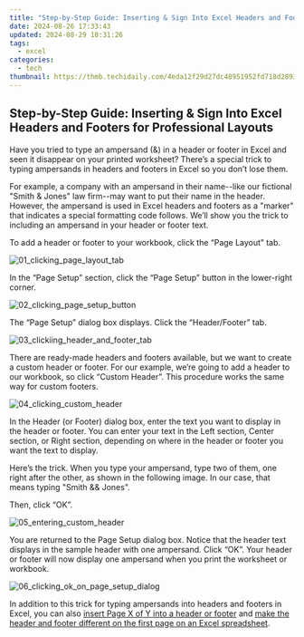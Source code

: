 ```yaml
---
title: "Step-by-Step Guide: Inserting & Sign Into Excel Headers and Footers for Professional Layouts"
date: 2024-08-26 17:33:43
updated: 2024-08-29 10:31:26
tags:
  - excel
categories:
  - tech
thumbnail: https://thmb.techidaily.com/4eda12f29d27dc48951952fd718d2893baf3c477f1f6a2ae59c9486ae91c7e15.jpg
---
```


## Step-by-Step Guide: Inserting & Sign Into Excel Headers and Footers for Professional Layouts

Have you tried to type an ampersand (&) in a header or footer in Excel and seen it disappear on your printed worksheet? There’s a special trick to typing ampersands in headers and footers in Excel so you don’t lose them.

 For example, a company with an ampersand in their name--like our fictional "Smith & Jones" law firm--may want to put their name in the header. However, the ampersand is used in Excel headers and footers as a "marker" that indicates a special formatting code follows. We’ll show you the trick to including an ampersand in your header or footer text.

 To add a header or footer to your workbook, click the “Page Layout” tab.

![01_clicking_page_layout_tab](https://static1.howtogeekimages.com/wordpress/wp-content/uploads/2016/06/01_clicking_page_layout_tab.png) 

 In the “Page Setup” section, click the “Page Setup” button in the lower-right corner.

![02_clicking_page_setup_button](https://static1.howtogeekimages.com/wordpress/wp-content/uploads/2016/06/02_clicking_page_setup_button.png) 

 The “Page Setup” dialog box displays. Click the “Header/Footer” tab.

![03_clickiing_header_and_footer_tab](https://static1.howtogeekimages.com/wordpress/wp-content/uploads/2016/06/03_clickiing_header_and_footer_tab.png) 

 There are ready-made headers and footers available, but we want to create a custom header or footer. For our example, we’re going to add a header to our workbook, so click “Custom Header”. This procedure works the same way for custom footers.

![04_clicking_custom_header](https://static1.howtogeekimages.com/wordpress/wp-content/uploads/2016/06/04_clicking_custom_header.png) 

 In the Header (or Footer) dialog box, enter the text you want to display in the header or footer. You can enter your text in the Left section, Center section, or Right section, depending on where in the header or footer you want the text to display.

 Here’s the trick. When you type your ampersand, type two of them, one right after the other, as shown in the following image. In our case, that means typing "Smith && Jones".

 Then, click “OK”.

![05_entering_custom_header](https://static1.howtogeekimages.com/wordpress/wp-content/uploads/2016/06/05_entering_custom_header.png) 

 You are returned to the Page Setup dialog box. Notice that the header text displays in the sample header with one ampersand. Click “OK”. Your header or footer will now display one ampersand when you print the worksheet or workbook.

![06_clicking_ok_on_page_setup_dialog](https://static1.howtogeekimages.com/wordpress/wp-content/uploads/2016/06/06_clicking_ok_on_page_setup_dialog.png) 

 In addition to this trick for typing ampersands into headers and footers in Excel, you can also [insert Page X of Y into a header or footer](https://howto.techidaily.com/fix-unfortunately-settings-has-stopped-on-samsung-galaxy-f54-5g-quickly-drfone-by-drfone-fix-android-problems-fix-android-problems/) and [make the header and footer different on the first page on an Excel spreadsheet](https://change-location.techidaily.com/how-to-fix-android-app-not-installed-error-on-motorola-moto-g13-quickly-drfone-by-drfone-fix-android-problems-fix-android-problems/).

<ins class="adsbygoogle"
     style="display:block"
     data-ad-format="autorelaxed"
     data-ad-client="ca-pub-7571918770474297"
     data-ad-slot="1223367746"></ins>



<ins class="adsbygoogle"
     style="display:block"
     data-ad-client="ca-pub-7571918770474297"
     data-ad-slot="8358498916"
     data-ad-format="auto"
     data-full-width-responsive="true"></ins>
